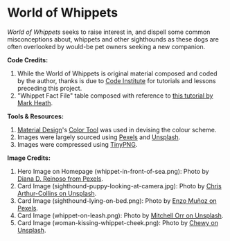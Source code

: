 # World of Whippets

*World of Whippets* seeks to raise interest in, and dispell some common misconceptions about, whippets and other sighthounds as these dogs are often overlooked by would-be pet owners seeking a new companion.

**Code Credits:**
1. While the World of Whippets is original material composed and coded by the author, thanks is due to [Code Institute](https://codeinstitute.net/ie/) for tutorials and lessons preceding this project.
2. "Whippet Fact File" table composed with reference to [this tutorial by Mark Heath](https://markheath.net/post/simple-tables-with-css-grid-layout).  

**Tools & Resources:**
1. [Material Design](https://material.io/)'s [Color Tool](https://material.io/resources/color/) was used in devising the colour scheme.
2. Images were largely sourced using [Pexels](https://www.pexels.com/) and [Unsplash](https://unsplash.com/).
3. Images were compressed using [TinyPNG](https://tinypng.com/).

**Image Credits:**  
1. Hero Image on Homepage (whippet-in-front-of-sea.png): Photo by [Diana D. Reinoso from Pexels](https://www.pexels.com/photo/black-and-white-short-coat-dog-73639).  
2. Card Image (sighthound-puppy-looking-at-camera.jpg): Photo by [Chris Arthur-Collins on Unsplash](https://unsplash.com/photos/SZ3rC3M8L0k).
3. Card Image (sighthound-lying-on-bed.png): Photo by [Enzo Muñoz on Pexels](https://www.pexels.com/photo/cute-dog-lying-on-bed-5493600/).
4. Card Image (whippet-on-leash.png): Photo by [Mitchell Orr on Unsplash](https://unsplash.com/photos/iEXaSu3U1po).
5. Card Image (woman-kissing-whippet-cheek.png): Photo by [Chewy on Unsplash](https://unsplash.com/photos/sdF1Zc6-OQw).